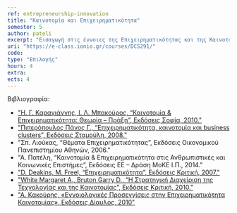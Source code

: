 ```yaml
---
ref: entrepreneurship-innovation
title: "Καινοτομία και Επιχειρηματικότητα"
semester: 5
author: pateli
excerpt: "Εισαγωγή στις έννοιες της Επιχειρηματικότητας και της Καινοτομίας. Eπιχειρηματικό περιβάλλον. Διαδικασία καινοτομίας και δημιουργικότητας. Μέθοδοι και εργαλεία μέτρησης καινοτομίας. Καινοτομία στην Ελλάδα. Κλειστή έναντι Ανοικτής Καινοτομίας. Σύλληψη Καινοτόμου Επιχειρηματικής Ιδέας. Επιλογή Βιώσιμου Επιχειρηματικού Μοντέλου. Επιχειρηματικό Πλάνο: Ανάπτυξη & Αξιολόγηση. Ίδρυση της επιχείρησης. Ανεύρεση Πόρων και Διαμόρφωση Συμφωνιών. Διερεύνηση Στρατηγικών Εξόδου. Η συμβολή της τεχνολογίας στην ανάπτυξη καινοτομίας. Διεθνής επιχειρηματικότητα και Μελέτες Περίπτωσης."
uri: "https://e-class.ionio.gr/courses/DCS291/"
code: 
type: "Επιλογής"
hours: 4
extra:
ects: 4
---
```



Βιβλιογραφία: 
  - ["Η. Γ. Καραγιάννης, Ι. Λ. Μπακούρος, “Καινοτομία & Επιχειρηματικότητα: Θεωρία – Πράξη”, Εκδόσεις Σοφία, 2010."](https://service.eudoxus.gr/search/#a/id:1104/0)
  - ["Πιπερόπουλος Πάνος Γ., “Επιχειρηματικότητα, καινοτομία και business clusters”, Εκδόσεις Σταμούλη, 2008."](https://service.eudoxus.gr/search/#a/id:23102/0)
  - "Σπ. Λιούκας, “Θέματα Επιχειρηματικότητας”, Εκδόσεις Οικονομικού Πανεπιστημίου Αθηνών, 2006."
  - "Α. Πατέλη, “Καινοτομία & Επιχειρηματικότητα στις Ανθρωπιστικές και Κοινωνικές Επιστήμες”, Εκδόσεις ΕΕ – Δράση ΜοΚΕ Ι.Π., 2014."
  - ["D. Deakins, Μ. Freel, “Επιχειρηματικότητα”, Εκδόσεις Κριτική, 2007."](https://service.eudoxus.gr/search/#a/id:11539/0)
  - ["White Margaret A., Bruton Garry D., “Η Στρατηγική Διαχείριση της Τεχνολογίας και της Καινοτομίας”, Εκδόσεις Κριτική, 2010."](https://service.eudoxus.gr/search/#a/id:11600/0)
  - ["Α. Κακούρης, «Εννοιολογικές Προσεγγίσεις στην Επιχειρηματικότητα Καινοτομίας», Εκδόσεις Δίαυλος, 2010"](https://service.eudoxus.gr/search/#a/id:12217/0)

